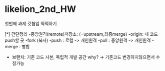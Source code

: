 # likelion_2nd_HW
첫번째 과제 깃협업 찍먹하기

[*] 간단정리
-중앙원격(remote)저장소: (=upstream,최종merge)
-origin: 내 코드 push할 곳
-fork (복사)
-push : 로컬 -> 개인원격
-pull : 중앙원격 -> 개인원격
-merge : 병합
- 브랜치: 기존 코드 사본, 독립적 개발 공간
  why? -> 기존코드 변경하지않으면서 수정가능

